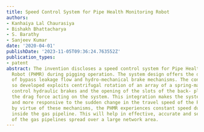 ```yaml
---
title: Speed Control System for Pipe Health Monitoring Robot
authors:
- Kanhaiya Lal Chaurasiya
- Bishakh Bhattacharya
- S. Barathy
- Sanjeev Kumar
date: '2020-04-01'
publishDate: '2023-11-05T09:36:24.763552Z'
publication_types:
- patent
abstract: The invention discloses a speed control system for Pipe Health Monitoring
  Robot (PHMR) during pigging operation. The system design offers the dual-integration
  of bypass leakage flow and hydro-mechanical brake mechanisms. The control system
  so developed exploits centrifugal rotation of an array of a spring-mass system to
  control hydraulic brakes and the opening of the slots of the back- plate to control
  the drag force acting on the system. This integration makes the system versatile
  and more responsive to the sudden change in the travel speed of the PHMR. Thus,
  by virtue of these mechanisms, the PHMR experiences constant speed during its movement
  inside the gas pipeline. This will help in effective, accurate and seamless inspection
  of the gas pipelines spread over a large network area.
---
```

